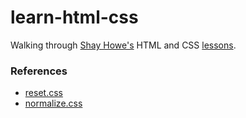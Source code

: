 # learn-html-css
Walking through [Shay Howe's](https://www.shayhowe.com) HTML and CSS [lessons](https://learn.shayhowe.com).

### References
- [reset.css](https://meyerweb.com/eric/tools/css/reset/)
- [normalize.css](https://github.com/necolas/normalize.css/blob/master/normalize.css)